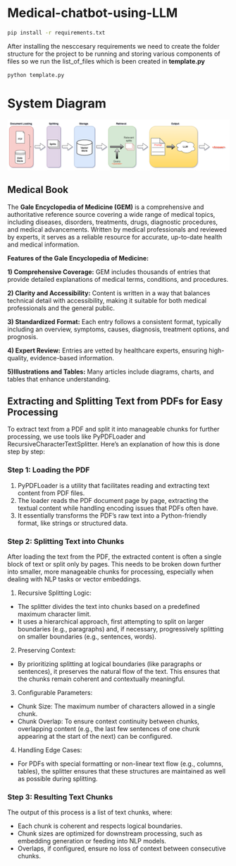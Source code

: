 # Medical-chatbot-using-LLM
```bash
pip install -r requirements.txt
```
After installing the nesccesary requirements we need to create the folder structure for the project to be running and storing various components of files so we run the list_of_files which is been created in **template.py** 
``` bash
python template.py
```
# System Diagram
![System Diagram](research/Architecture%20Diagram/system_diagram_REU_drawio.png)

## Medical Book 
The **Gale Encyclopedia of Medicine (GEM)** is a comprehensive and authoritative reference source covering a wide range of medical topics, including diseases, disorders, treatments, drugs, diagnostic procedures, and medical advancements. Written by medical professionals and reviewed by experts, it serves as a reliable resource for accurate, up-to-date health and medical information.

**Features of the Gale Encyclopedia of Medicine:**

**1) Comprehensive Coverage:** GEM includes thousands of entries that provide detailed explanations of medical terms, conditions, and procedures.

**2) Clarity and Accessibility:** Content is written in a way that balances technical detail with accessibility, making it suitable for both medical professionals and the general public.

**3) Standardized Format:** Each entry follows a consistent format, typically including an overview, symptoms, causes, diagnosis, treatment options, and prognosis.

**4) Expert Review:** Entries are vetted by healthcare experts, ensuring high-quality, evidence-based information.

**5)Illustrations and Tables:** Many articles include diagrams, charts, and tables that enhance understanding.

## Extracting and Splitting Text from PDFs for Easy Processing
To extract text from a PDF and split it into manageable chunks for further processing, we use tools like PyPDFLoader and RecursiveCharacterTextSplitter. Here’s an explanation of how this is done step by step:

### Step 1: Loading the PDF
1) PyPDFLoader is a utility that facilitates reading and extracting text content from PDF files.
2) The loader reads the PDF document page by page, extracting the textual content while handling encoding issues that PDFs often have.
3) It essentially transforms the PDF’s raw text into a Python-friendly format, like strings or structured data.

### Step 2: Splitting Text into Chunks
After loading the text from the PDF, the extracted content is often a single block of text or split only by pages. This needs to be broken down further into smaller, more manageable chunks for processing, especially when dealing with NLP tasks or vector embeddings.

1. Recursive Splitting Logic:

- The splitter divides the text into chunks based on a predefined maximum character limit.
- It uses a hierarchical approach, first attempting to split on larger boundaries (e.g., paragraphs) and, if necessary, progressively splitting on smaller boundaries (e.g., sentences, words).

2. Preserving Context:

- By prioritizing splitting at logical boundaries (like paragraphs or sentences), it preserves the natural flow of the text. This ensures that the chunks remain coherent and contextually meaningful.

3. Configurable Parameters:

- Chunk Size: The maximum number of characters allowed in a single chunk.
- Chunk Overlap: To ensure context continuity between chunks, overlapping content (e.g., the last few sentences of one chunk appearing at the start of the next) can be configured.

4. Handling Edge Cases:

- For PDFs with special formatting or non-linear text flow (e.g., columns, tables), the splitter ensures that these structures are maintained as well as possible during splitting.

### Step 3: Resulting Text Chunks
The output of this process is a list of text chunks, where:

- Each chunk is coherent and respects logical boundaries.
- Chunk sizes are optimized for downstream processing, such as embedding generation or feeding into NLP models.
- Overlaps, if configured, ensure no loss of context between consecutive chunks.


